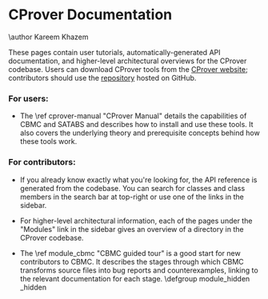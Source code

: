 CProver Documentation
=====================

\author Kareem Khazem

These pages contain user tutorials, automatically-generated API
documentation, and higher-level architectural overviews for the
CProver codebase. Users can download CProver tools from the
<a href="http://www.cprover.org/">CProver website</a>; contributors
should use the <a href="https://github.com/diffblue/cbmc">repository</a>
hosted on GitHub.

### For users:

* The \ref cprover-manual "CProver Manual" details the capabilities of
  CBMC and SATABS and describes how to install and use these tools. It
  also covers the underlying theory and prerequisite concepts behind how
  these tools work.

### For contributors:

* If you already know exactly what you're looking for, the API reference
  is generated from the codebase. You can search for classes and class
  members in the search bar at top-right or use one of the links in the
  sidebar.

* For higher-level architectural information, each of the pages under
  the "Modules" link in the sidebar gives an overview of a directory in
  the CProver codebase.

* The \ref module_cbmc "CBMC guided tour" is a good start for new
  contributors to CBMC. It describes the stages through which CBMC
  transforms source files into bug reports and counterexamples, linking
  to the relevant documentation for each stage.
\defgroup module_hidden _hidden
